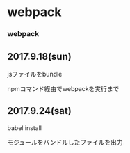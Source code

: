 # webpack
### webpack

## 2017.9.18(sun)

jsファイルをbundle

npmコマンド経由でwebpackを実行まで


## 2017.9.24(sat)

babel install

モジュールをバンドルしたファイルを出力
